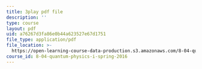 ```yaml
---
title: 3play pdf file
description: ''
type: course
layout: pdf
uid: a76267d3fa86e0b44a623527e67d1751
file_type: application/pdf
file_location: >-
  https://open-learning-course-data-production.s3.amazonaws.com/8-04-quantum-physics-i-spring-2016/a76267d3fa86e0b44a623527e67d1751_50Tla309i7o.pdf
course_id: 8-04-quantum-physics-i-spring-2016
---
```

